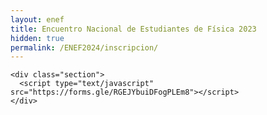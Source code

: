 ```yaml
---
layout: enef
title: Encuentro Nacional de Estudiantes de Física 2023
hidden: true
permalink: /ENEF2024/inscripcion/
---
```


<div class="no-pad-top" id="index-page">
  <div class="container">
  
    <div class="section">
      <script type="text/javascript" src="https://forms.gle/RGEJYbuiDFogPLEm8"></script>
    </div>
    
  </div>
</div>
